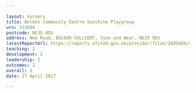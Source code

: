 ```yaml
---

layout: nursery
title: Boldon Community Centre Sunshine Playgroup
urn: 312604
postcode: NE35 9DS
address: New Road, BOLDON COLLIERY, Tyne and Wear, NE35 9DS
latestReportUrl: https://reports.ofsted.gov.uk/provider/files/2685469/urn/312604.pdf
teaching: 2
development: 2
leadership: 2
outcomes: 2
overall: 2
date: 27 April 2017

---
```

